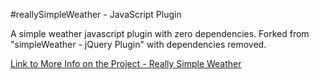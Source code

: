 #reallySimpleWeather - JavaScript Plugin

A simple weather javascript plugin with zero dependencies. Forked from "simpleWeather - jQuery Plugin" with dependencies removed.

[Link to More Info on the Project - Really Simple Weather](https://a12k.io/reallysimpleweather "Really Simple Weather")